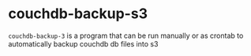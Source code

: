 # couchdb-backup-s3

`couchdb-backup-3` is a program that can be run manually or as crontab to
automatically backup couchdb db files into s3 
